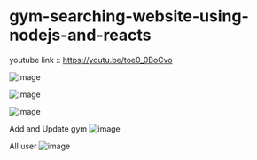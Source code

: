 # gym-searching-website-using-nodejs-and-reacts

youtube link :: https://youtu.be/toe0_0BoCvo


![image](https://user-images.githubusercontent.com/60459622/188407081-ea7a39d9-fcba-4181-ab6b-ff6a54954a61.png)

![image](https://user-images.githubusercontent.com/60459622/188407121-08971098-8bd1-459b-a72d-9178421ac529.png)

![image](https://user-images.githubusercontent.com/60459622/188407147-460e0886-5121-4bcc-9744-9c68081b84c3.png)

Add and Update gym
![image](https://user-images.githubusercontent.com/60459622/191666826-f28c4b48-8cc0-44fe-994c-fbebc5a81894.png)

All user
![image](https://user-images.githubusercontent.com/60459622/191667606-8f5afeeb-725a-4f97-b8e9-dde37aeb2778.png)

